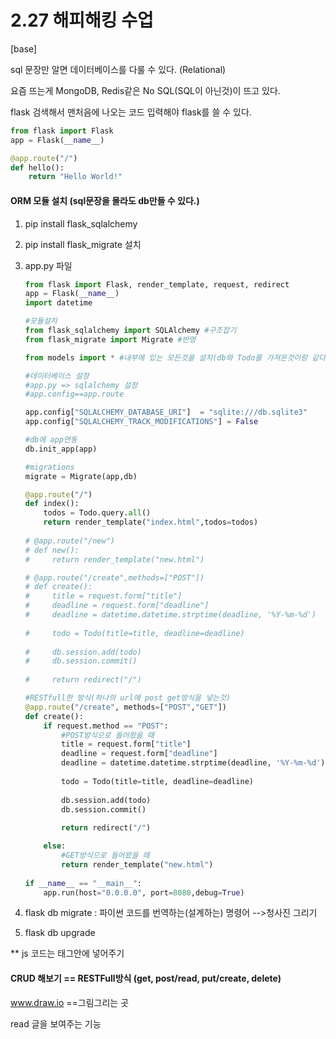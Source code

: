 # 2.27 해피해킹 수업

[base]

sql 문장만 알면 데이터베이스를 다룰 수 있다. (Relational)

요즘 뜨는게 MongoDB, Redis같은  No SQL(SQL이 아닌것)이 뜨고 있다.

flask 검색해서 맨처음에 나오는  코드 입력해야 flask를 쓸 수 있다.

```python
from flask import Flask
app = Flask(__name__)

@app.route("/")
def hello():
    return "Hello World!"
```

#### ORM 모듈 설치 (sql문장을 몰라도 db만들 수 있다.)

1. pip install flask_sqlalchemy 

2. pip install flask_migrate 설치

3. app.py 파일

   ```python
   from flask import Flask, render_template, request, redirect
   app = Flask(__name__)
   import datetime
   
   #모듈설치
   from flask_sqlalchemy import SQLAlchemy #구조잡기
   from flask_migrate import Migrate #반영
   
   from models import * #내부에 있는 모든것을 설치(db와 Todo를 가져온것이랑 같다)
   
   #데이터베이스 설정
   #app.py => sqlalchemy 설정
   #app.config==app.route
   
   app.config["SQLALCHEMY_DATABASE_URI"]  = "sqlite:///db.sqlite3" 
   app.config["SQLALCHEMY_TRACK_MODIFICATIONS"] = False
   
   #db에 app연동
   db.init_app(app)
   
   #migrations
   migrate = Migrate(app,db)
   
   @app.route("/")
   def index():
       todos = Todo.query.all()
       return render_template("index.html",todos=todos)
       
   # @app.route("/new")
   # def new():
   #     return render_template("new.html")
   
   # @app.route("/create",methods=["POST"])
   # def create():
   #     title = request.form["title"]
   #     deadline = request.form["deadline"]
   #     deadline = datetime.datetime.strptime(deadline, '%Y-%m-%d')
       
   #     todo = Todo(title=title, deadline=deadline)
       
   #     db.session.add(todo)
   #     db.session.commit()
       
   #     return redirect("/")
   
   #RESTfull한 방식(하나의 url에 post get방식을 넣는것)
   @app.route("/create", methods=["POST","GET"])
   def create():
       if request.method == "POST":
           #POST방식으로 들어왔을 때
           title = request.form["title"]
           deadline = request.form["deadline"]
           deadline = datetime.datetime.strptime(deadline, '%Y-%m-%d')
           
           todo = Todo(title=title, deadline=deadline)
           
           db.session.add(todo)
           db.session.commit()
           
           return redirect("/")
   
       else:
           #GET방식으로 들어왔을 때
           return render_template("new.html")
       
   if __name__ == "__main__":
       app.run(host="0.0.0.0", port=8080,debug=True)
   ```



4. flask db  migrate  : 파이썬 코드를 번역하는(설계하는) 명령어 -->청사진 그리기

5. flask db upgrade

** js 코드는 <body>태그안에 넣어주기



####  CRUD 해보기 == RESTFull방식 (get, post/read, put/create, delete)

www.draw.io ==그림그리는 곳 



read 글을 보여주는 기능